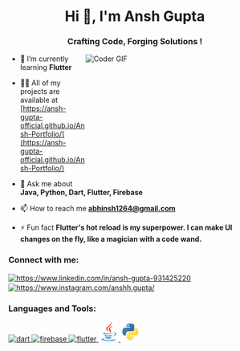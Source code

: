 <h1 align="center">Hi 👋, I'm Ansh Gupta</h1>
<h3 align="center">Crafting Code, Forging Solutions !</h3>

<img align="right"  alt="Coder GIF" height=250 width=350 src="https://raw.githubusercontent.com/TheDudeThatCode/TheDudeThatCode/master/Assets/Developer.gif" />

- 🌱 I’m currently learning **Flutter**

- 👨‍💻 All of my projects are available at [https://ansh-gupta-official.github.io/Ansh-Portfolio/](https://ansh-gupta-official.github.io/Ansh-Portfolio/)

- 💬 Ask me about **Java, Python, Dart, Flutter, Firebase**

- 📫 How to reach me **abhinsh1264@gmail.com**

- ⚡ Fun fact **Flutter's hot reload is my superpower. I can make UI changes on the fly, like a magician with a code wand.**

<h3 align="left">Connect with me:</h3>
<p align="left">
<a href="https://linkedin.com/in/https://www.linkedin.com/in/ansh-gupta-931425220" target="blank"><img align="center" src="https://raw.githubusercontent.com/rahuldkjain/github-profile-readme-generator/master/src/images/icons/Social/linked-in-alt.svg" alt="https://www.linkedin.com/in/ansh-gupta-931425220" height="30" width="40" /></a>
<a href="https://instagram.com/https://www.instagram.com/anshh.gupta/" target="blank"><img align="center" src="https://raw.githubusercontent.com/rahuldkjain/github-profile-readme-generator/master/src/images/icons/Social/instagram.svg" alt="https://www.instagram.com/anshh.gupta/" height="30" width="40" /></a>
</p>

<h3 align="left">Languages and Tools:</h3>
<p align="left"> <a href="https://dart.dev" target="_blank" rel="noreferrer"> <img src="https://www.vectorlogo.zone/logos/dartlang/dartlang-icon.svg" alt="dart" width="40" height="40"/> </a> <a href="https://firebase.google.com/" target="_blank" rel="noreferrer"> <img src="https://www.vectorlogo.zone/logos/firebase/firebase-icon.svg" alt="firebase" width="40" height="40"/> </a> <a href="https://flutter.dev" target="_blank" rel="noreferrer"> <img src="https://www.vectorlogo.zone/logos/flutterio/flutterio-icon.svg" alt="flutter" width="40" height="40"/> </a> <a href="https://www.java.com" target="_blank" rel="noreferrer"> <img src="https://raw.githubusercontent.com/devicons/devicon/master/icons/java/java-original.svg" alt="java" width="40" height="40"/> </a> <a href="https://www.python.org" target="_blank" rel="noreferrer"> <img src="https://raw.githubusercontent.com/devicons/devicon/master/icons/python/python-original.svg" alt="python" width="40" height="40"/> </a> </p>

